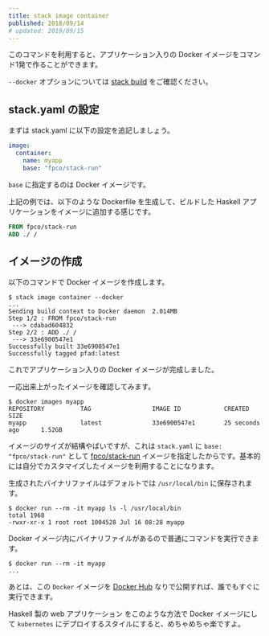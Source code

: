 ```yaml
---
title: stack image container
published: 2018/09/14
# updated: 2019/09/15
---
```


このコマンドを利用すると、アプリケーション入りの Docker イメージをコマンド1発で作ることができます。

`--docker` オプションについては [stack build](./build.html) をご確認ください。

## stack.yaml の設定

まずは stack.yaml に以下の設定を追記しましょう。

```yaml
image:
  container:
    name: myapp
    base: "fpco/stack-run"
```

`base` に指定するのは Docker イメージです。

上記の例では、以下のような Dockerfile を生成して、ビルドした Haskell アプリケーションをイメージに追加する感じです。

```dockerfile
FROM fpco/stack-run
ADD ./ /
```

## イメージの作成

以下のコマンドで Docker イメージを作成します。

```shell
$ stack image container --docker
...
Sending build context to Docker daemon  2.014MB
Step 1/2 : FROM fpco/stack-run
 ---> cdabad604832
Step 2/2 : ADD ./ /
 ---> 33e6900547e1
Successfully built 33e6900547e1
Successfully tagged pfad:latest
```

これでアプリケーション入りの Docker イメージが完成しました。

一応出来上がったイメージを確認してみます。

```shell
$ docker images myapp
REPOSITORY          TAG                 IMAGE ID            CREATED             SIZE
myapp               latest              33e6900547e1        25 seconds ago      1.52GB
```

イメージのサイズが結構やばいですが、これは `stack.yaml` に `base: "fpco/stack-run"` として [fpco/stack-run](https://hub.docker.com/r/fpco/stack-run/tags/) イメージを指定したからです。基本的には自分でカスタマイズしたイメージを利用することになります。

生成されたバイナリファイルはデフォルトでは `/usr/local/bin` に保存されます。

```shell
$ docker run --rm -it myapp ls -l /usr/local/bin
total 1968
-rwxr-xr-x 1 root root 1004528 Jul 16 08:28 myapp
```

Docker イメージ内にバイナリファイルがあるので普通にコマンドを実行できます。

```shell
$ docker run --rm -it myapp
...
```

あとは、この `Docker` イメージを [Docker Hub](https://hub.docker.com/) なりで公開すれば、誰でもすぐに実行できます。

Haskell 製の web アプリケーション をこのような方法で Docker イメージにして `kubernetes` にデプロイするスタイルにすると、めちゃめちゃ楽ですよ。